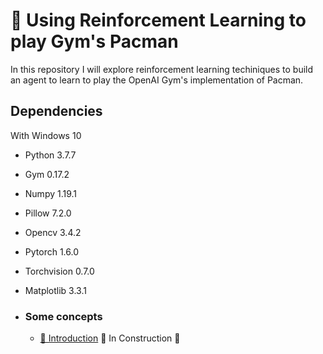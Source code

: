 # :rocket: Using Reinforcement Learning to play Gym's Pacman

In this repository I will explore reinforcement learning techiniques to build an agent to learn to play the OpenAI Gym's implementation of Pacman.

## Dependencies
With Windows 10
- Python 3.7.7
- Gym 0.17.2
- Numpy 1.19.1
- Pillow 7.2.0
- Opencv 3.4.2
- Pytorch 1.6.0
- Torchvision 0.7.0
- Matplotlib 3.3.1

- ### Some concepts
  - [📑 Introduction]() 🚧 In Construction 🚧
 

